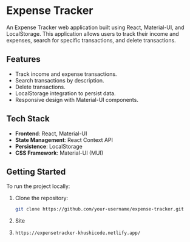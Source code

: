 # Expense Tracker

An Expense Tracker web application built using React, Material-UI, and LocalStorage. This application allows users to track their income and expenses, search for specific transactions, and delete transactions.

## Features

- Track income and expense transactions.
- Search transactions by description.
- Delete transactions.
- LocalStorage integration to persist data.
- Responsive design with Material-UI components.

## Tech Stack

- **Frontend**: React, Material-UI
- **State Management**: React Context API
- **Persistence**: LocalStorage
- **CSS Framework**: Material-UI (MUI)

## Getting Started

To run the project locally:

1. Clone the repository:
   ```bash
   git clone https://github.com/your-username/expense-tracker.git
2. Site
3. ```
   https://expensetracker-khushicode.netlify.app/
   ```
